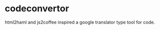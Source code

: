 codeconvertor
=============

html2haml and js2coffee inspired a google translator type tool for code.